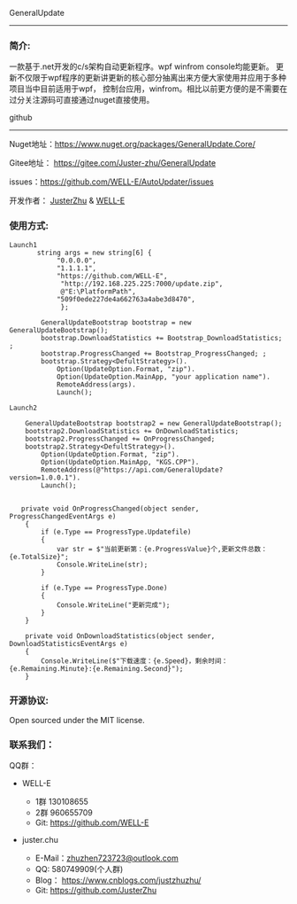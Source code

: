GeneralUpdate


---------------

### 简介:

一款基于.net开发的c/s架构自动更新程序。wpf winfrom console均能更新。
更新不仅限于wpf程序的更新讲更新的核心部分抽离出来方便大家使用并应用于多种项目当中目前适用于wpf，
控制台应用，winfrom。相比以前更方便的是不需要在过分关注源码可直接通过nuget直接使用。

github

----------

Nuget地址：https://www.nuget.org/packages/GeneralUpdate.Core/

Gitee地址： https://gitee.com/Juster-zhu/GeneralUpdate 

issues：https://github.com/WELL-E/AutoUpdater/issues

开发作者： [JusterZhu](https://github.com/JusterZhu)  &  [WELL-E](https://github.com/WELL-E)

### 使用方式:

    Launch1
           string args = new string[6] {
                "0.0.0.0",
                "1.1.1.1",
                "https://github.com/WELL-E",
                 "http://192.168.225.225:7000/update.zip",
                 @"E:\PlatformPath",
                "509f0ede227de4a662763a4abe3d8470",
                 };

            GeneralUpdateBootstrap bootstrap = new GeneralUpdateBootstrap();
            bootstrap.DownloadStatistics += Bootstrap_DownloadStatistics; ;
            bootstrap.ProgressChanged += Bootstrap_ProgressChanged; ;
            bootstrap.Strategy<DefultStrategy>().
                Option(UpdateOption.Format, "zip").
                Option(UpdateOption.MainApp, "your application name").
                RemoteAddress(args).
                Launch();
	     
    Launch2

        GeneralUpdateBootstrap bootstrap2 = new GeneralUpdateBootstrap();
        bootstrap2.DownloadStatistics += OnDownloadStatistics;
        bootstrap2.ProgressChanged += OnProgressChanged;
        bootstrap2.Strategy<DefultStrategy>().
            Option(UpdateOption.Format, "zip").
            Option(UpdateOption.MainApp, "KGS.CPP").
            RemoteAddress(@"https://api.com/GeneralUpdate?version=1.0.0.1").
            Launch();


       private void OnProgressChanged(object sender, ProgressChangedEventArgs e)
        {
            if (e.Type == ProgressType.Updatefile)
            {
                var str = $"当前更新第：{e.ProgressValue}个,更新文件总数：{e.TotalSize}";
                Console.WriteLine(str);
            }

            if (e.Type == ProgressType.Done)
            {
                Console.WriteLine("更新完成");
            }
        }

        private void OnDownloadStatistics(object sender, DownloadStatisticsEventArgs e)
        {
            Console.WriteLine($"下载速度：{e.Speed}，剩余时间：{e.Remaining.Minute}:{e.Remaining.Second}");
        }


### 开源协议:

Open sourced under the MIT license.

### 联系我们：

QQ群： 

- 	WELL-E
	- 	1群 130108655
	- 	2群 960655709
	- 	Git: https://github.com/WELL-E


- 	juster.chu
	- 	E-Mail：zhuzhen723723@outlook.com
	- 	QQ: 580749909(个人群)
	- 	Blog： https://www.cnblogs.com/justzhuzhu/
	- 	Git: https://github.com/JusterZhu



